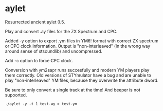 # aylet

Resurrected ancient aylet 0.5. 

Play and convert .ay files for the ZX Spectrum and CPC.

Added -y option to export .ym files in YM6! format with correct ZX spectrum
or CPC clock information. Output is "non-interleaved" (in the wrong way around sense of stsoundlib) and uncompressed.  

Add -c option to force CPC clock.

Conversion with ym2sapr runs succesfully and modern YM players play them
correctly. Old versions of STYmulator have a bug and are unable to play
"non-interleaved" YM files, because they overwrite the attribute dword.  

Be sure to only convert a single track at the time! And beeper is not supoorted.

```
./aylet -y -t 1 test.ay > test.ym
```

